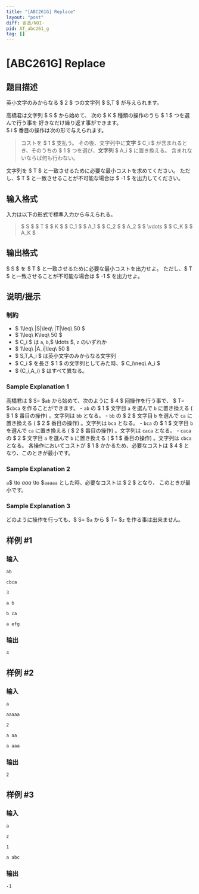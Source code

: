 ```yaml
---
title: "[ABC261G] Replace"
layout: "post"
diff: 省选/NOI-
pid: AT_abc261_g
tag: []
---
```


# [ABC261G] Replace

## 题目描述

[problemUrl]: https://atcoder.jp/contests/abc261/tasks/abc261_g

英小文字のみからなる $ 2 $ つの文字列 $ S,T $ が与えられます。

高橋君は文字列 $ S $ から始めて、 次の $ K $ 種類の操作のうち $ 1 $ つを選んで行う事を 好きなだけ繰り返す事ができます。  
 $ i $ 番目の操作は次の形で与えられます。

> コストを $ 1 $ 支払う。 その後、文字列中に**文字** $ C_i $ が含まれるとき、そのうちの $ 1 $ つを選び、**文字列** $ A_i $ に置き換える。 含まれないならば何も行わない。

文字列を $ T $ と一致させるために必要な最小コストを求めてください。 ただし、$ T $ と一致させることが不可能な場合は $ -1 $ を出力してください。

## 输入格式

入力は以下の形式で標準入力から与えられる。

> $ S $ $ T $ $ K $ $ C_1 $ $ A_1 $ $ C_2 $ $ A_2 $ $ \vdots $ $ C_K $ $ A_K $

## 输出格式

$ S $ を $ T $ と一致させるために必要な最小コストを出力せよ。 ただし、$ T $ と一致させることが不可能な場合は $ -1 $ を出力せよ。

## 说明/提示

### 制約

- $ 1\leq\ |S|\leq\ |T|\leq\ 50 $
- $ 1\leq\ K\leq\ 50 $
- $ C_i $ は `a`, `b`,$ \ldots $, `z` のいずれか
- $ 1\leq\ |A_i|\leq\ 50 $
- $ S,T,A_i $ は英小文字のみからなる文字列
- $ C_i $ を長さ $ 1 $ の文字列としてみた時、$ C_i\neq\ A_i $
- $ (C_i,A_i) $ はすべて異なる。

### Sample Explanation 1

高橋君は $ S= $`ab` から始めて、次のように $ 4 $ 回操作を行う事で、 $ T= $`cbca` を作ることができます。 - `ab` の $ 1 $ 文字目 `a` を選んで `b` に置き換える ( $ 1 $ 番目の操作) 。文字列は `bb` となる。 - `bb` の $ 2 $ 文字目 `b` を選んで `ca` に置き換える ( $ 2 $ 番目の操作) 。文字列は `bca` となる。 - `bca` の $ 1 $ 文字目 `b` を選んで `ca` に置き換える ( $ 2 $ 番目の操作) 。文字列は `caca` となる。 - `caca` の $ 2 $ 文字目 `a` を選んで `b` に置き換える ( $ 1 $ 番目の操作) 。文字列は `cbca` となる。 各操作においてコストが $ 1 $ かかるため、必要なコストは $ 4 $ となり、このときが最小です。

### Sample Explanation 2

`a`$ \to $`aaa`$ \to $`aaaaa` とした時、必要なコストは $ 2 $ となり、 このときが最小です。

### Sample Explanation 3

どのように操作を行っても、$ S= $`a` から $ T= $`z` を作る事は出来ません。

## 样例 #1

### 输入

```
ab
cbca
3
a b
b ca
a efg
```

### 输出

```
4
```

## 样例 #2

### 输入

```
a
aaaaa
2
a aa
a aaa
```

### 输出

```
2
```

## 样例 #3

### 输入

```
a
z
1
a abc
```

### 输出

```
-1
```

